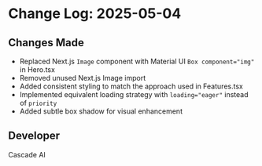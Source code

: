 # Change Log: 2025-05-04

## Changes Made

- Replaced Next.js `Image` component with Material UI `Box component="img"` in Hero.tsx
- Removed unused Next.js Image import
- Added consistent styling to match the approach used in Features.tsx
- Implemented equivalent loading strategy with `loading="eager"` instead of `priority`
- Added subtle box shadow for visual enhancement

## Developer
Cascade AI
